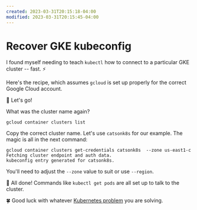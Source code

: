 ```yaml
---
created: 2023-03-31T20:15:18-04:00
modified: 2023-03-31T20:15:45-04:00
---
```


# Recover GKE kubeconfig

I found myself needing to teach `kubectl` how to connect to a particular GKE cluster -- fast. ⚡️ 

Here's the recipe, which assumes `gcloud` is set up properly for the correct Google Cloud account.

🚀 Let's go!

What was the cluster name again?

```
gcloud container clusters list
```

Copy the correct cluster name. Let's use `catsonk8s` for our example. The magic is all in the next command:

```
gcloud container clusters get-credentials catsonk8s  --zone us-east1-c
Fetching cluster endpoint and auth data.
kubeconfig entry generated for catsonk8s.
```
You'll need to adjust the `--zone` value to suit or use `--region`.


🎉 All done! Commands like `kubectl get pods` are all set up to talk to the cluster.

🍀 Good luck with whatever [Kubernetes problem](https://blog.adamchalmers.com/kubernetes-problems/) you are solving.
